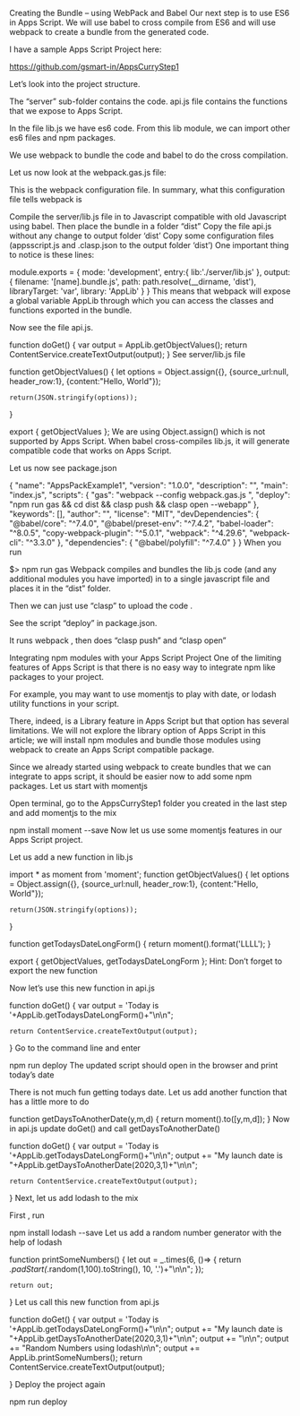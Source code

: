 Creating the Bundle – using WebPack and Babel
Our next step is to use ES6 in Apps Script. We will use babel to cross compile from ES6 and will use webpack to create a bundle from the generated code.

I have a sample Apps Script Project here:

https://github.com/gsmart-in/AppsCurryStep1

Let’s look into the project structure.



The “server” sub-folder contains the code. api.js file contains the functions that we expose to Apps Script.

In the file lib.js we have es6 code. From this lib module, we can import other es6 files and npm packages.



We use webpack to bundle the code and babel to do the cross compilation.

Let us now look at the webpack.gas.js file:

This is the webpack configuration file. In summary, what this configuration file tells webpack is

 Compile the server/lib.js file in to Javascript compatible with old Javascript using babel. Then place the bundle in a folder “dist”
 Copy the file api.js without any change to output folder ‘dist’
 Copy some configuration files (appsscript.js and .clasp.json to the output folder ‘dist’)
One important thing to notice is these lines:

module.exports = {
  mode: 'development',
  entry:{
      lib:'./server/lib.js'
  },
  output: 
  {
    filename: '[name].bundle.js',
    path: path.resolve(__dirname, 'dist'),
    libraryTarget: 'var',
    library: 'AppLib'
  }
}
This means that webpack will expose a global variable AppLib through which you can access the classes and functions exported in the bundle.

Now see the file api.js.

function doGet() 
{
	var output = AppLib.getObjectValues();
	return ContentService.createTextOutput(output);
}
See server/lib.js file

function getObjectValues()
{
	let options = Object.assign({}, {source_url:null, header_row:1}, {content:"Hello, World"});

	return(JSON.stringify(options));
}

export {
    getObjectValues
}; 
We are using Object.assign() which is not supported by Apps Script. When babel cross-compiles lib.js, it will generate compatible code that works on Apps Script.

Let us now see package.json

{
  "name": "AppsPackExample1",
  "version": "1.0.0",
  "description": "",
  "main": "index.js",
  "scripts": {
    "gas": "webpack --config webpack.gas.js ",
    "deploy": "npm run gas && cd dist && clasp push && clasp open --webapp"
  },
  "keywords": [],
  "author": "",
  "license": "MIT",
  "devDependencies": {
    "@babel/core": "^7.4.0",
    "@babel/preset-env": "^7.4.2",
    "babel-loader": "^8.0.5",
    "copy-webpack-plugin": "^5.0.1",
    "webpack": "^4.29.6",
    "webpack-cli": "^3.3.0"
  },
  "dependencies": {
    "@babel/polyfill": "^7.4.0"
  }
}
When you run

$> npm run gas 
Webpack compiles and bundles the lib.js code (and any additional modules you have imported) in to a single javascript file and places it in the “dist” folder.

Then we can just use “clasp” to upload the code .

See the script “deploy” in package.json.

It runs webpack , then does “clasp push” and “clasp open”


Integrating npm modules with your Apps Script Project
One of the limiting features of Apps Script is that there is no easy way to integrate npm like packages to your project.

For example, you may want to use momentjs to play with date, or lodash utility functions in your script.

There, indeed, is a Library feature in Apps Script but that option has several limitations. We will not explore the library option of Apps Script in this article; we will install npm modules and bundle those modules using webpack to create an Apps Script compatible package.

Since we already started using webpack to create bundles that we can integrate to apps script, it should be easier now to add some npm packages. Let us start with momentjs

Open terminal, go to the AppsCurryStep1 folder you created in the last step and add momentjs to the mix

npm install moment --save
Now let us use some momentjs features in our Apps Script project.

Let us add a new function in lib.js

import * as moment from 'moment';
function getObjectValues()
{
	let options = Object.assign({}, {source_url:null, header_row:1}, {content:"Hello, World"});

	return(JSON.stringify(options));
}

function getTodaysDateLongForm()
{
	return moment().format('LLLL');
}

export {
    getObjectValues,
    getTodaysDateLongForm
};
Hint: Don’t forget to export the new function

Now let’s use this new function in api.js

function doGet() 
{
	var output = 'Today is '+AppLib.getTodaysDateLongForm()+"\n\n";
	
	return ContentService.createTextOutput(output);

}
Go to the command line and enter

npm run deploy
The updated script should open in the browser and print today’s date

There is not much fun getting todays date. Let us add another function that has a little more to do

function getDaysToAnotherDate(y,m,d)
{
	return moment().to([y,m,d]);
}
Now in api.js update doGet() and call getDaysToAnotherDate()

function doGet() 
{
	var output = 'Today is '+AppLib.getTodaysDateLongForm()+"\n\n";
	output += "My launch date is "+AppLib.getDaysToAnotherDate(2020,3,1)+"\n\n";

	return ContentService.createTextOutput(output);
}
Next, let us add lodash to the mix

First , run

  npm install lodash --save
Let us add a random number generator with the help of lodash

function printSomeNumbers()
{
	let out = _.times(6, ()=>
	{
		return _.padStart(_.random(1,100).toString(), 10, '.')+"\n\n"; 
	});

	return out;
}
Let us call this new function from api.js

function doGet() 
{
	var output = 'Today is '+AppLib.getTodaysDateLongForm()+"\n\n";
	output += "My launch date is "+AppLib.getDaysToAnotherDate(2020,3,1)+"\n\n";
	output += "\n\n";
	output += "Random Numbers using lodash\n\n";
	output += AppLib.printSomeNumbers();
	return ContentService.createTextOutput(output);

}
Deploy the project again

  npm run deploy